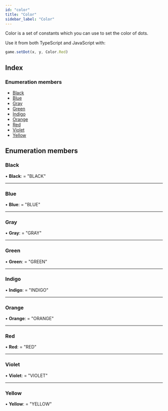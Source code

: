 ```yaml
---
id: "color"
title: "Color"
sidebar_label: "Color"
---
```


Color is a set of constants which you can use to set the color of dots.

Use it from both TypeScript and JavaScript with:

```javascript
game.setDot(x, y, Color.Red)
```

## Index

### Enumeration members

* [Black](../color#black)
* [Blue](../color#blue)
* [Gray](../color#gray)
* [Green](../color#green)
* [Indigo](../color#indigo)
* [Orange](../color#orange)
* [Red](../color#red)
* [Violet](../color#violet)
* [Yellow](../color#yellow)

## Enumeration members

###  Black

• **Black**: = "BLACK"

___

###  Blue

• **Blue**: = "BLUE"

___

###  Gray

• **Gray**: = "GRAY"

___

###  Green

• **Green**: = "GREEN"

___

###  Indigo

• **Indigo**: = "INDIGO"

___

###  Orange

• **Orange**: = "ORANGE"

___

###  Red

• **Red**: = "RED"

___

###  Violet

• **Violet**: = "VIOLET"

___

###  Yellow

• **Yellow**: = "YELLOW"

